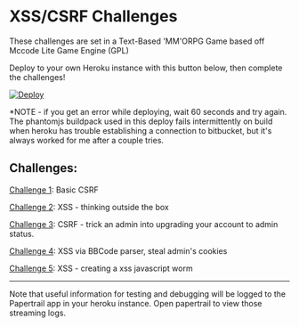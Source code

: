 # XSS/CSRF Challenges

These challenges are set in a Text-Based 'MM'ORPG Game based off Mccode Lite Game Engine (GPL)

Deploy to your own Heroku instance with this button below, then complete the challenges!

[![Deploy](https://www.herokucdn.com/deploy/button.png)](https://heroku.com/deploy)

*NOTE - if you get an error while deploying, wait 60 seconds and try again. The phantomjs buildpack used in this deploy fails intermittently on build when heroku has trouble establishing a connection to bitbucket, but it's always worked for me after a couple tries.


Challenges:
----------------------

[Challenge 1](https://github.com/breakthenet/xss-exercises/blob/master/challenges/challenge_1.md): Basic CSRF

[Challenge 2](https://github.com/breakthenet/xss-exercises/blob/master/challenges/challenge_2.md): XSS - thinking outside the box

[Challenge 3](https://github.com/breakthenet/xss-exercises/blob/master/challenges/challenge_3.md): CSRF - trick an admin into upgrading your account to admin status.

[Challenge 4](https://github.com/breakthenet/xss-exercises/blob/master/challenges/challenge_4.md): XSS via BBCode parser, steal admin's cookies

[Challenge 5](https://github.com/breakthenet/xss-exercises/blob/master/challenges/challenge_5.md): XSS - creating a xss javascript worm

----------------------

Note that useful information for testing and debugging will be logged to the Papertrail app in your heroku instance. Open papertrail to view those streaming logs.
